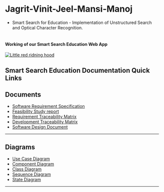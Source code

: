 # Jagrit-Vinit-Jeel-Mansi-Manoj
- Smart Search for Education - Implementation of Unstructured Search and Optical Character Recognition.
<br /><br />

#### Working of our Smart Search Education Web App

[![Little red ridning hood](https://github.com/NIIT-Software-Engineering/Jagrit-Vinit-Jeel-Mansi-Manoj/blob/master/top.png?raw=true)](https://vimeo.com/193231279 "Little red riding hood - Click to Watch!")

<div align = left>
 <h2>Smart Search Education Documentation Quick Links </h2>
 </div>

## Documents

- [Software Requirement Specification]()
- [Feasibility Study report]()
- [Requirement Traceability Matrix]()
- [Development Traceability Matrix]()
- [Software Design Document]()

--------------------

## Diagrams

- [Use Case Diagram]()
- [Component Diagram]()
- [Class Diagram]()
- [Sequence Diagram]()
- [State Diagram](https://github.com/NIIT-Software-Engineering/Jagrit-Vinit-Jeel-Mansi-Manoj/blob/master/final-docs/images/state.png?raw=true)


------------


